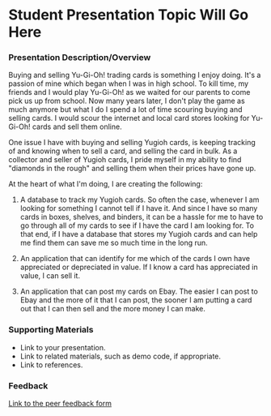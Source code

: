 # Student Presentation Topic Will Go Here

### Presentation Description/Overview

Buying and selling Yu-Gi-Oh! trading cards is something I enjoy doing. It's a passion of mine which began when I was in high school. To kill time, my friends and I would play Yu-Gi-Oh! as we waited for our parents to come pick us up from school. Now many years later, I don't play the game as much anymore but what I do I spend a lot of time scouring buying and selling cards. I would scour the internet and local card stores looking for Yu-Gi-Oh! cards and sell them online. 

One issue I have with buying and selling Yugioh cards, is keeping tracking of and knowing when to sell a card, and selling the card in bulk. As a collector and seller of Yugioh cards, I pride myself in my ability to find "diamonds in the rough" and selling them when their prices have gone up. 

At the heart of what I'm doing, I are creating the following:

1. A database to track my Yugioh cards. So often the case, whenever I am looking for something I cannot tell if I have it. And since I have so many cards in boxes, shelves, and binders, it can be a hassle for me to have to go through all of my cards to see if I have the card I am looking for. To that end, if I have a database that stores my Yugioh cards and can help me find them can save me so much time in the long run.

2. An application that can identify for me which of the cards I own have appreciated or depreciated in value. If I know a card has appreciated in value, I can sell it.

3. An application that can post my cards on Ebay. The easier I can post to Ebay and the more of it that I can post, the sooner I am putting a card out that I can then sell and the more money I can make.
 
### Supporting Materials 

* Link to your presentation.
* Link to related materials, such as demo code, if appropriate. 
* Link to references. 

### Feedback

[Link to the peer feedback form](Feedback.md)

